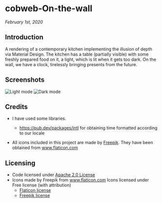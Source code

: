 # cobweb-On-the-wall
*February 1st, 2020*

## Introduction
A rendering of a contemporary kitchen implementing the illusion of depth via Material Design. The kitchen has a table (partially visible) with some freshly prepared food on it, a light, which is lit when it gets too dark. On the wall, we have a clock, tirelessly bringing presents from the future.

## Screenshots
![Light mode](https://lh3.googleusercontent.com/d/1cJXPOWosIC03lA5mrBVO0IiCHQuHyA3n=s1000?authuser=0) ![Dark mode](https://lh3.googleusercontent.com/d/1tt2BSSTVb-pDAXECmkOKgEgltjiAO77H=s1000?authuser=0)

## Credits
 - I have used some libraries.
    - https://pub.dev/packages/intl
      for obtaining time formatted according to our locale
 
 - All icons included in this project are made by [Freepik](https://www.freepik.com/). They have been obtained from www.flaticon.com

## Licensing
* Code licensed under [Apache 2.0 License](http://www.apache.org/licenses/LICENSE-2.0.txt)
* Icons made by Freepik from www.flaticon.com
  Icons licensed under Free license (with attribution)
    - [Flaticon license](./flaticon_license.pdf)
    - [Freepik license](./freepik_license.pdf)
